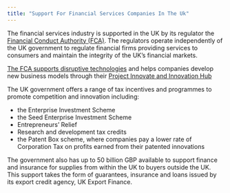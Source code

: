 ```yaml
---
title: "Support For Financial Services Companies In The Uk"
---
```

The financial services industry is supported in the UK by its regulator the [Financial Conduct Authority (FCA)](https://www.fca.org.uk/about/the-fca). The regulators operate independently of the UK government to regulate financial firms providing services to consumers and maintain the integrity of the UK’s financial markets.

[The FCA supports disruptive technologies](https://www.fca.org.uk/news/speeches/uk-fintech-regulating-innovation) and helps companies develop new business models through their [Project Innovate and Innovation Hub](https://www.fca.org.uk/firms/project-innovate-innovation-hub)

The UK government offers a range of tax incentives and programmes to promote competition and innovation including:

- the Enterprise Investment Scheme
- the Seed Enterprise Investment Scheme 
- Entrepreneurs’ Relief 
- Research and development tax credits
- the Patent Box scheme, where companies pay a lower rate of Corporation Tax on profits earned from their patented innovations

The government also has up to 50 billion GBP available to support finance and insurance for   supplies from within the UK to buyers outside the UK. This support takes the form of guarantees, insurance and loans issued by its export credit agency, UK Export Finance.
